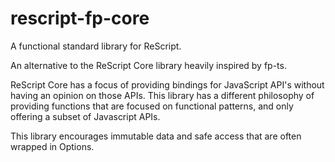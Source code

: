 # rescript-fp-core
A functional standard library for ReScript.

An alternative to the ReScript Core library heavily inspired by fp-ts.

ReScript Core has a focus of providing bindings for JavaScript API's without having an opinion on those APIs. 
This library has a different philosophy of providing functions that are focused on functional patterns, and only offering a subset of Javascript APIs.

This library encourages immutable data and safe access that are often wrapped in Options.